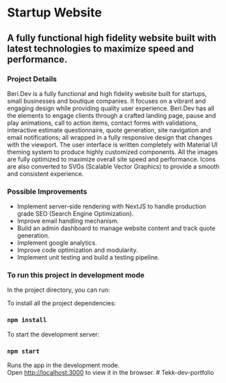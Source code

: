 # Startup Website

## A fully functional high fidelity website built with latest technologies to maximize speed and performance.

### Project Details

Beri.Dev is a fully functional and high fidelity website built for startups, small businesses and boutique companies. It focuses on a vibrant and engaging design while providing quality user experience. Beri.Dev has all the elements to engage clients through a crafted landing page, pause and play animations, call to action items, contact forms with validations, interactive estimate questionnaire, quote generation, site navigation and email notifications; all wrapped in a fully responsive design that changes with the viewport. The user interface is written completely with Material UI theming system to produce highly customized components. All the images are fully optimized to maximize overall site speed and performance. Icons are also converted to SVGs (Scalable Vector Graphics) to provide a smooth and consistent experience.

### Possible Improvements

* Implement server-side rendering with NextJS to handle production grade SEO (Search Engine Optimization).
* Improve email handling mechanism.
* Build an admin dashboard to manage website content and track quote generation.
* Implement google analytics.
* Improve code optimization and modularity.
* Implement unit testing and build a testing pipeline.

### To run this project in development mode

In the project directory, you can run:

To install all the project dependencies:

### `npm install`

To start the development server:

### `npm start`

Runs the app in the development mode.\
Open [http://localhost:3000](http://localhost:3000) to view it in the browser.
#   T e k k - d e v - p o r t f o l i o  
 